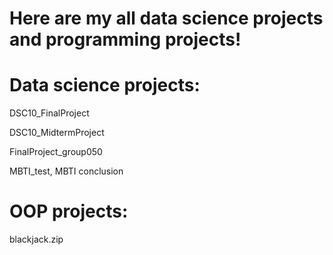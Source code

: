 # Here are my all data science projects and programming projects!

# Data science projects:

DSC10_FinalProject

DSC10_MidtermProject

FinalProject_group050

MBTI_test, MBTI conclusion



# OOP projects:

blackjack.zip

